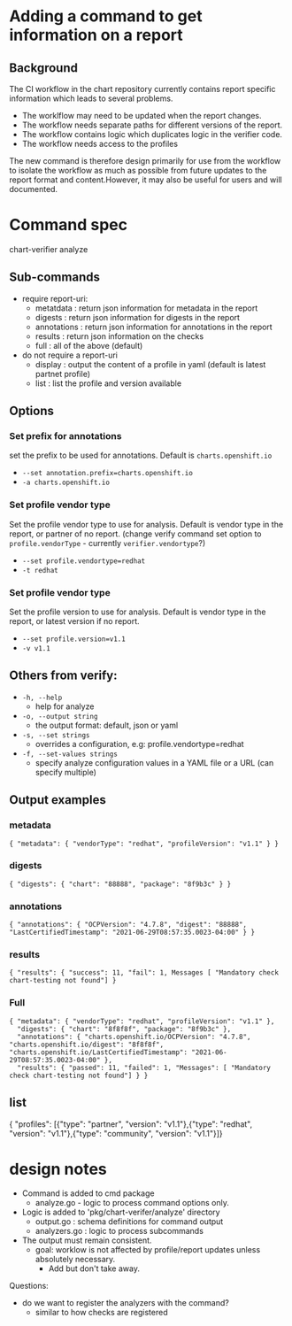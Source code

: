 # Adding a command to get information on a report

## Background

The CI workflow in the chart repository currently contains report specific information which leads to several problems.
* The worklflow may need to be updated when the report changes.
* The workflow needs separate paths for different versions of the report.
* The workflow contains logic which duplicates logic in the verifier code.
* The workflow needs access to the profiles

The new command is therefore design primarily for use from the workflow to isolate the workflow as much as possible from future updates to the report format and content.However, it may also be useful for users and will documented.

# Command spec

chart-verifier analyze <subcommand> <options> <report-uri>

## Sub-commands
* require report-uri:
    * metatdata : return json information for metadata in the report
    * digests : return json information for digests in the report
    * annotations : return json information for annotations in the report
    * results : return json information on the checks
    * full : all of the above (default) 
* do not require a report-uri    
    * display : output the content of a profile in yaml (default is latest partnet profile)
    * list  : list the profile and version available
    
## Options

### Set prefix for annotations

set the prefix to be used for annotations. Default is ```charts.openshift.io```

* ````--set annotation.prefix=charts.openshift.io````
* ```-a charts.openshift.io```

### Set profile vendor type

Set the profile vendor type to use for analysis. Default is vendor type in the report, or partner of no report. 
(change verify command set option to ```profile.vendorType``` - currently ```verifier.vendortype```?)

* ```--set profile.vendortype=redhat```
* ```-t redhat```

### Set profile vendor type

Set the profile version to use for analysis. Default is vendor type in the report, or latest version if no report.

* ```--set profile.version=v1.1```
* ```-v v1.1```

## Others from verify:

*  ```-h, --help```                        
   * help for analyze
*  ```-o, --output string```               
   * the output format: default, json or yaml    
* ```-s, --set strings```                 
  * overrides a configuration, e.g: profile.vendortype=redhat
* ```-f, --set-values strings```          
  * specify analyze configuration values in a YAML file or a URL (can specify multiple)
    
## Output examples

### metadata

```{ "metadata": { "vendorType": "redhat", "profileVersion": "v1.1" } } ```

### digests

```{ "digests": { "chart": "88888", "package": "8f9b3c" } } ```

### annotations

```{ "annotations": { "OCPVersion": "4.7.8", "digest": "88888", "LastCertifiedTimestamp": "2021-06-29T08:57:35.0023-04:00" } }```

### results

```{ "results": { "success": 11, "fail": 1, Messages [ "Mandatory check chart-testing not found"] }```

### Full

```
{ "metadata": { "vendorType": "redhat", "profileVersion": "v1.1" },
  "digests": { "chart": "8f8f8f", "package": "8f9b3c" },
  "annotations": { "charts.openshift.io/OCPVersion": "4.7.8", "charts.openshift.io/digest": "8f8f8f", "charts.openshift.io/LastCertifiedTimestamp": "2021-06-29T08:57:35.0023-04:00" },
  "results": { "passed": 11, "failed": 1, "Messages": [ "Mandatory check chart-testing not found"] } }
```
## list

{ "profiles": [{"type": "partner", "version": "v1.1"},{"type": "redhat", "version": "v1.1"},{"type": "community", "version": "v1.1"}]} 

# design notes

* Command is added to cmd package
  * analyze.go - logic to process command options only.
* Logic is added to 'pkg/chart-verifer/analyze' directory
    * output.go : schema definitions for command output
    * analyzers.go : logic to process subcommands 
* The output must remain consistent.
    * goal: worklow is not affected by profile/report updates unless absolutely necessary.
        * Add but don't take away.
    
Questions:
* do we want to register the analyzers with the command? 
    * similar to how checks are registered